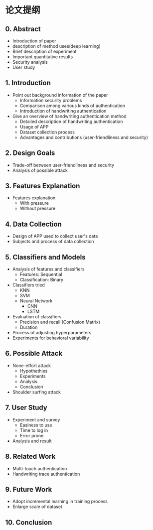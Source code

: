 # 论文提纲

## 0. Abstract

- Introduction of paper
- description of method uses(deep learning)
- Brief description of experiment
- Important quantitative results
- Security analysis
- User study

## 1. Introduction

- Point out background information of the paper
  - Information security problems
  - Comparison among various kinds of authentication
  - Introduction of handwriting authentication
- Give an overview of handwriting authentication method
  - Detailed description of handwriting authentication
  - Usage of APP
  - Dataset collection process
  - Advantages and contributions (user-friendliness and security)

## 2. Design Goals

- Trade-off between user-friendliness and security
- Analysis of possible attack

## 3. Features Explanation

- Features explanation
  - With pressure
  - Without pressure

## 4. Data Collection

- Design of APP used to collect user's data
- Subjects and process of data collection

## 5. Classifiers and Models

- Analysis of features and classifiers
  - Features: Sequential
  - Classification: Binary
- Classifiers tried
  - KNN
  - SVM
  - Neural Network
    - CNN
    - LSTM
- Evaluation of classifiers
  - Precision and recall (Confusion Matrix)
  - Duration
- Process of adjusting hyperparameters
- Experiments for behavioral variability

## 6. Possible Attack

- None-effort attack
  - Hypothethies
  - Experiments
  - Analysis
  - Conclusion
- Shoulder surfing attack

## 7. User Study

- Experiment and survey
  - Easiness to use
  - Time to log in
  - Error prone
- Analysis and result

## 8. Related Work

- Multi-touch authentication
- Handwriting trace authentication

## 9. Future Work

- Adopt incremental learning in training process
- Enlarge scale of dataset

## 10. Conclusion

